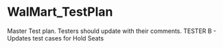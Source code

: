 # WalMart_TestPlan
Master Test plan. Testers should update with their comments.
TESTER B - Updates test cases for Hold Seats
